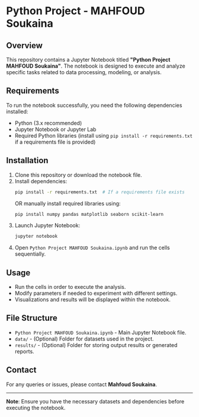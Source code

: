 # Python Project - MAHFOUD Soukaina

## Overview
This repository contains a Jupyter Notebook titled **"Python Project MAHFOUD Soukaina"**. The notebook is designed to execute and analyze specific tasks related to data processing, modeling, or analysis. 

## Requirements
To run the notebook successfully, you need the following dependencies installed:
- Python (3.x recommended)
- Jupyter Notebook or Jupyter Lab
- Required Python libraries (install using `pip install -r requirements.txt` if a requirements file is provided)

## Installation
1. Clone this repository or download the notebook file.
2. Install dependencies:
   ```bash
   pip install -r requirements.txt  # If a requirements file exists
   ```
   OR manually install required libraries using:
   ```bash
   pip install numpy pandas matplotlib seaborn scikit-learn
   ```
3. Launch Jupyter Notebook:
   ```bash
   jupyter notebook
   ```
4. Open `Python Project MAHFOUD Soukaina.ipynb` and run the cells sequentially.

## Usage
- Run the cells in order to execute the analysis.
- Modify parameters if needed to experiment with different settings.
- Visualizations and results will be displayed within the notebook.

## File Structure
- `Python Project MAHFOUD Soukaina.ipynb` - Main Jupyter Notebook file.
- `data/` - (Optional) Folder for datasets used in the project.
- `results/` - (Optional) Folder for storing output results or generated reports.

## Contact
For any queries or issues, please contact **Mahfoud Soukaina**.

---
**Note**: Ensure you have the necessary datasets and dependencies before executing the notebook.
